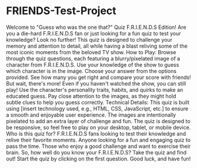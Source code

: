 # FRIENDS-Test-Project
Welcome to "Guess who was the one that?" Quiz F.R.I.E.N.D.S Edition!
Are you a die-hard F.R.I.E.N.D.S fan or just looking for a fun quiz to test your knowledge? Look no further! This quiz is designed to challenge your memory and attention to detail, all while having a blast reliving some of the most iconic moments from the beloved TV show.
How to Play:
Browse through the quiz questions, each featuring a blurry/pixelated image of a character from F.R.I.E.N.D.S.
Use your knowledge of the show to guess which character is in the image.
Choose your answer from the options provided.
See how many you get right and compare your score with friends!
But wait, there's more!
Even if you haven't watched the show, you can still play! Use the character's personality traits, habits, and quirks to make an educated guess.
Pay close attention to the images, as they might hold subtle clues to help you guess correctly.
Technical Details:
This quiz is built using [insert technology used, e.g., HTML, CSS, JavaScript, etc.] to ensure a smooth and enjoyable user experience.
The images are intentionally pixelated to add an extra layer of challenge and fun.
The quiz is designed to be responsive, so feel free to play on your desktop, tablet, or mobile device.
Who is this quiz for?
F.R.I.E.N.D.S fans looking to test their knowledge and relive their favorite moments.
Anyone looking for a fun and engaging quiz to pass the time.
Those who enjoy a good challenge and want to exercise their brain.
So, how well do you know your F.R.I.E.N.D.S? Take the quiz and find out!
Start the quiz by clicking on the first question. Good luck, and have fun!
